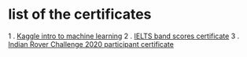 # list of the certificates
1 . [Kaggle intro to machine learning](Rifat%20Masud%20-%20Intro%20to%20Machine%20Learning.png)
2 . [IELTS band scores certificate](ielts%cert.jpg)
3 . [Indian Rover Challenge 2020 participant certificate](irc%202020%20certificate.jpg)
